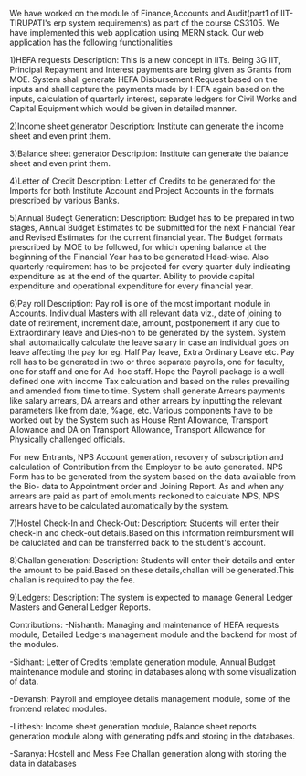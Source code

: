 We have worked on the module of Finance,Accounts and Audit(part1 of IIT-TIRUPATI's erp system requirements) as part of the course CS3105.
We have implemented this web application using MERN stack.
Our web application has the following functionalities

1)HEFA requests
Description:
This is a new concept in IITs. Being 3G IIT, Principal Repayment and Interest
payments are being given as Grants from MOE. System shall generate HEFA
Disbursement Request based on the inputs and shall capture the payments
made by HEFA again based on the inputs, calculation of quarterly interest,
separate ledgers for Civil Works and Capital Equipment which would be given
in detailed manner.

2)Income sheet generator
Description:
Institute can generate the income sheet and even print them.

3)Balance sheet generator
Description:
Institute can generate the balance sheet and even print them.

4)Letter of Credit
Description:
Letter of Credits to be generated for the Imports for both Institute Account and
Project Accounts in the formats prescribed by various Banks.

5)Annual Budegt Generation:
Description:
Budget has to be prepared in two stages, Annual Budget Estimates to be
submitted for the next Financial Year and Revised Estimates for the current
financial year. The Budget formats prescribed by MOE to be followed, for
which opening balance at the beginning of the Financial Year has to be
generated Head-wise. Also quarterly requirement has to be projected for every
quarter duly indicating expenditure as at the end of the quarter. Ability to
provide capital expenditure and operational expenditure for every financial
year.

6)Pay roll
Description:
Pay roll is one of the most important module in Accounts. Individual Masters
with all relevant data viz., date of joining to date of retirement, increment date,
amount, postponement if any due to Extraordinary leave and Dies-non to be
generated by the system. System shall automatically calculate the leave salary
in case an individual goes on leave affecting the pay for eg. Half Pay leave,
Extra Ordinary Leave etc. Pay roll has to be generated in two or three separate
payrolls, one for faculty, one for staff and one for Ad-hoc staff. Hope the Payroll
package is a well-defined one with income Tax calculation and based on the
rules prevailing and amended from time to time. System shall generate Arrears
payments like salary arrears, DA arrears and other arrears by inputting the
relevant parameters like from date, %age, etc. Various components have to be
worked out by the System such as House Rent Allowance, Transport Allowance
and DA on Transport Allowance, Transport Allowance for Physically challenged
officials.

For new Entrants, NPS Account generation, recovery of subscription and
calculation of Contribution from the Employer to be auto generated. NPS Form
has to be generated from the system based on the data available from the Bio-
data to Appointment order and Joining Report. As and when any arrears are
paid as part of emoluments reckoned to calculate NPS, NPS arrears have to be
calculated automatically by the system.

7)Hostel Check-In and Check-Out:
Description:
Students will enter their check-in and check-out details.Based on this
information reimbursment will be caluclated and can be transferred back
to the student's account.

8)Challan generation:
Description:
Students will enter their details and enter the amount to be paid.Based on
these details,challan will be generated.This challan is required to pay the fee.

9)Ledgers:
Description:
The system is expected to manage General Ledger Masters and General
Ledger Reports.

Contributions:
-Nishanth: Managing and maintenance of HEFA requests module, Detailed Ledgers management module and the backend for most of the modules.

-Sidhant: Letter of Credits template generation module, Annual Budget maintenance module and storing in databases along with some visualization of data.

-Devansh: Payroll and employee details management module, some of the frontend related modules.

-Lithesh: Income sheet generation module, Balance sheet reports generation module along with generating pdfs and storing in the databases.

-Saranya: Hostell and Mess Fee Challan generation along with storing the data in databases

